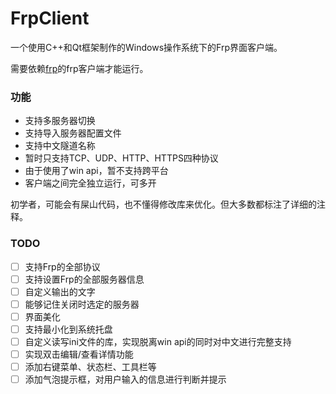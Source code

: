 # FrpClient
一个使用C++和Qt框架制作的Windows操作系统下的Frp界面客户端。

需要依赖[frp](https://github.com/fatedier/frp "一个开源的内网穿透工具")的frp客户端才能运行。

### 功能
- 支持多服务器切换
- 支持导入服务器配置文件
- 支持中文隧道名称
- 暂时只支持TCP、UDP、HTTP、HTTPS四种协议
- 由于使用了win api，暂不支持跨平台
- 客户端之间完全独立运行，可多开

初学者，可能会有屎山代码，也不懂得修改库来优化。但大多数都标注了详细的注释。

### TODO
- [ ] 支持Frp的全部协议
- [ ] 支持设置Frp的全部服务器信息
- [ ] 自定义输出的文字
- [ ] 能够记住关闭时选定的服务器
- [ ] 界面美化
- [ ] 支持最小化到系统托盘
- [ ] 自定义读写ini文件的库，实现脱离win api的同时对中文进行完整支持
- [ ] 实现双击编辑/查看详情功能
- [ ] 添加右键菜单、状态栏、工具栏等
- [ ] 添加气泡提示框，对用户输入的信息进行判断并提示

